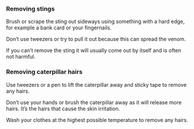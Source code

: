### Removing stings

Brush or scrape the sting out sideways using something with a hard edge, for example a bank card or your fingernails.

Don’t use tweezers or try to pull it out because this can spread the venom.

If you can’t remove the sting it will usually come out by itself and is often not harmful.

### Removing caterpillar hairs

Use tweezers or a pen to lift the caterpillar away and sticky tape to remove any hairs.

Don’t use your hands or brush the caterpillar away as it will release more hairs. It’s the hairs that cause the skin irritation.

Wash your clothes at the highest possible temperature to remove any hairs.

